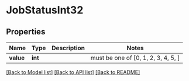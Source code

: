 # JobStatusInt32


## Properties
Name | Type | Description | Notes
------------ | ------------- | ------------- | -------------
**value** | **int** |  |  must be one of [0, 1, 2, 3, 4, 5, ]

[[Back to Model list]](../README.md#documentation-for-models) [[Back to API list]](../README.md#documentation-for-api-endpoints) [[Back to README]](../README.md)


